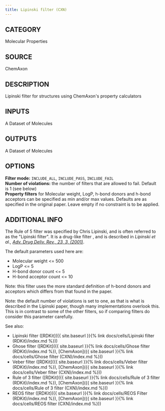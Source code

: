 ```yaml
---
title: Lipinski filter (CXN)
---
```


## CATEGORY
Molecular Properties

## SOURCE
ChemAxon

## DESCRIPTION
Lipinski filter for structures using ChemAxon's property calculators

## INPUTS
A Dataset of Molecules

## OUTPUTS
A Dataset of Molecules

## OPTIONS

**Filter mode:** `INCLUDE_ALL`, `INCLUDE_PASS`, `INCLUDE_FAIL`<br>
**Number of violations:** the number of filters that are allowed to fail. Default is 1 (see below)<br>
**Property filters** for Molecular weight, LogP, h-bond donors and h-bond acceptors can be specified as min and/or max values. Defaults are as specified in the original paper. Leave empty if no constraint is to be applied.

## ADDITIONAL INFO

The Rule of 5 filter was specified by Chris Lipinski, and is often referred to as the "Lipinski filter". It is a drug-like filter , and is described in <cite>Lipinski et al., [Adv. Drug Deliv. Rev., 23, 3, (2001)](http://www.ncbi.nlm.nih.gov/pubmed/11259830)</cite>.

The default parameters used here are:

- Molecular weight <= 500
- LogP <= 5
- H-bond donor count <= 5
- H-bond acceptor count <= 10

Note: this filter uses the more standard definition of h-bond donors and acceptors which differs from that found in the paper.

Note: the default number of violations is set to one, as that is what is described in the Lipinski paper, though many implementations overlook this. This is in contrast to some of the other filters, so if comparing filters do consider this parameter carefully.

See also:

- Lipinski filter ([RDKit]({{ site.baseurl }}{% link docs/cells/Lipinski filter (RDKit)/index.md %}))
- Ghose filter ([RDKit]({{ site.baseurl }}{% link docs/cells/Ghose filter (RDKit)/index.md %}), [ChemAxon]({{ site.baseurl }}{% link docs/cells/Ghose filter (CXN)/index.md %}))
- Veber filter ([RDKit]({{ site.baseurl }}{% link docs/cells/Veber filter (RDKit)/index.md %}), [ChemAxon]({{ site.baseurl }}{% link docs/cells/Veber filter (CXN)/index.md %}))
- Rule of 3 filter ([RDKit]({{ site.baseurl }}{% link docs/cells/Rule of 3 filter (RDKit)/index.md %}), [ChemAxon]({{ site.baseurl }}{% link docs/cells/Rule of 3 filter (CXN)/index.md %}))
- REOS filter ([RDKit]({{ site.baseurl }}{% link docs/cells/REOS Filter (RDKit)/index.md %}), [ChemAxon]({{ site.baseurl }}{% link docs/cells/REOS filter (CXN)/index.md %}))
